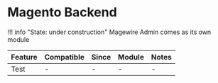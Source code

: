 # Magento Backend

!!! info "State: under construction"
    Magewire Admin comes as its own module

| Feature | Compatible | Since | Module | Notes |
|---------|------------|-------|--------|-------|
| Test    | -          | -     | -      | -     |
